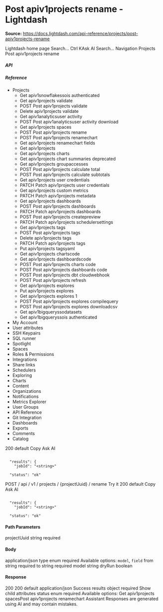 # Post apiv1projects rename - Lightdash

**Source:** https://docs.lightdash.com/api-reference/projects/post-apiv1projects-rename

Lightdash home page
Search...
Ctrl KAsk AI
Search...
Navigation
Projects
Post apiv1projects rename
##### API


##### Reference
  * Projects
    * Get apiv1snowflakessois authenticated
    * Get apiv1projects validate
    * POST
Post apiv1projects validate
    * Delete apiv1projects validate
    * Get apiv1analyticsuser activity
    * POST
Post apiv1analyticsuser activity download
    * Get apiv1projects spaces
    * POST
Post apiv1projects rename
    * POST
Post apiv1projects renamechart
    * Get apiv1projects renamechart fields
    * Get apiv1projects
    * Get apiv1projects charts
    * Get apiv1projects chart summaries
deprecated
    * Get apiv1projects groupaccesses
    * POST
Post apiv1projects calculate total
    * POST
Post apiv1projects calculate subtotals
    * Get apiv1projects user credentials
    * PATCH
Patch apiv1projects user credentials
    * Get apiv1projects custom metrics
    * PATCH
Patch apiv1projects metadata
    * Get apiv1projects dashboards
    * POST
Post apiv1projects dashboards
    * PATCH
Patch apiv1projects dashboards
    * POST
Post apiv1projects createpreview
    * PATCH
Patch apiv1projects schedulersettings
    * Get apiv1projects tags
    * POST
Post apiv1projects tags
    * Delete apiv1projects tags
    * PATCH
Patch apiv1projects tags
    * Put apiv1projects tagsyaml
    * Get apiv1projects chartscode
    * Get apiv1projects dashboardscode
    * POST
Post apiv1projects charts code
    * POST
Post apiv1projects dashboards code
    * POST
Post apiv1projects dbt cloudwebhook
    * POST
Post apiv1projects refresh
    * Get apiv1projects explores
    * Put apiv1projects explores
    * Get apiv1projects explores 1
    * POST
Post apiv1projects explores compilequery
    * POST
Post apiv1projects explores downloadcsv
    * Get apiv1bigqueryssodatasets
    * Get apiv1bigqueryssois authenticated
  * My Account
  * User attributes
  * SSH Keypairs
  * SQL runner
  * Spotlight
  * Spaces
  * Roles & Permissions
  * Integrations
  * Share links
  * Schedulers
  * Exploring
  * Charts
  * Content
  * Organizations
  * Notifications
  * Metrics Explorer
  * User Groups
  * API Reference
  * Git Integration
  * Dashboards
  * Exports
  * Comments
  * Catalog


200
default
Copy
Ask AI
```

  "results": {
    "jobId": "<string>"

  "status": "ok"

```

POST
/
api
/
v1
/
projects
/
{projectUuid}
/
rename
Try it
200
default
Copy
Ask AI
```

  "results": {
    "jobId": "<string>"

  "status": "ok"

```

#### Path Parameters
projectUuid
string
required
#### Body
application/json
type
enum<string>
required
Available options: 
`model`, 
`field`
from
string
required
to
string
required
model
string
dryRun
boolean
#### Response
200
200 default
application/json
Success
results
object
required
Show child attributes
status
enum<string>
required
Available options: 
Get apiv1projects spacesPost apiv1projects renamechart
Assistant
Responses are generated using AI and may contain mistakes.


